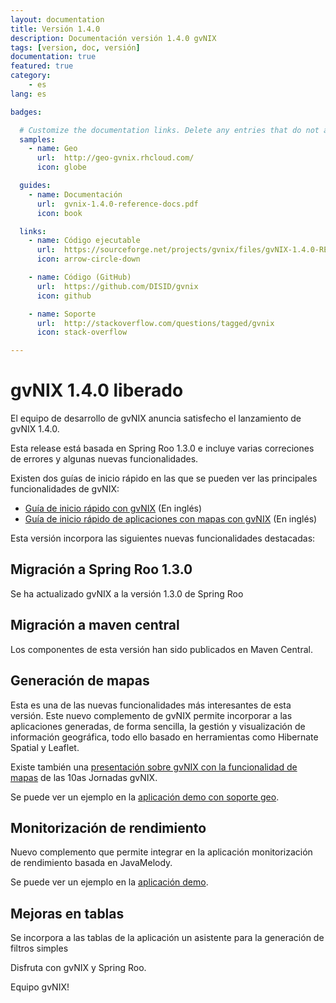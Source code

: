 ```yaml
---
layout: documentation
title: Versión 1.4.0
description: Documentación versión 1.4.0 gvNIX
tags: [version, doc, versión]
documentation: true
featured: true
category:
    - es
lang: es

badges:

  # Customize the documentation links. Delete any entries that do not apply.
  samples:
    - name: Geo
      url:  http://geo-gvnix.rhcloud.com/
      icon: globe

  guides:
    - name: Documentación
      url:  gvnix-1.4.0-reference-docs.pdf
      icon: book

  links:
    - name: Código ejecutable
      url:  https://sourceforge.net/projects/gvnix/files/gvNIX-1.4.0-RELEASE.zip/download
      icon: arrow-circle-down

    - name: Código (GitHub)
      url:  https://github.com/DISID/gvnix
      icon: github

    - name: Soporte
      url:  http://stackoverflow.com/questions/tagged/gvnix
      icon: stack-overflow

---
```


# gvNIX 1.4.0 liberado

El equipo de desarrollo de gvNIX anuncia satisfecho el lanzamiento de gvNIX 1.4.0.

Esta release está basada en Spring Roo 1.3.0 e incluye varias correciones de errores
y algunas nuevas funcionalidades.

Existen dos guías de inicio rápido en las que se pueden ver las principales funcionalidades de gvNIX:

* [Guía de inicio rápido con gvNIX](https://github.com/DISID/gvnix-samples/tree/master/quickstart-app) (En inglés)
* [Guía de inicio rápido de aplicaciones con mapas con gvNIX](https://github.com/DISID/gvnix-samples/tree/master/quickstart-geo-app) (En inglés)

Esta versión incorpora las siguientes nuevas funcionalidades destacadas:

## Migración a Spring Roo 1.3.0

Se ha actualizado gvNIX a la versión 1.3.0 de Spring Roo

## Migración a maven central

Los componentes de esta versión han sido publicados en Maven Central.

## Generación de mapas

Esta es una de las nuevas funcionalidades más interesantes de esta versión. Este nuevo complemento de gvNIX permite incorporar a las aplicaciones generadas, de forma sencilla, la gestión y visualización de información geográfica, todo ello basado en herramientas como Hibernate Spatial y Leaflet.

Existe también una [presentación sobre gvNIX con la funcionalidad de mapas](https://www.youtube.com/watch?feature=player_detailpage&v=xVph2h0AwQQ#t=39) de las 10as Jornadas gvNIX.

Se puede ver un ejemplo en la [aplicación demo con soporte geo](http://geo-gvnix.rhcloud.com/mapview).

## Monitorización de rendimiento

Nuevo complemento que permite integrar en la aplicación monitorización de rendimiento basada en JavaMelody.

Se puede ver un ejemplo en la [aplicación demo](http://geo-gvnix.rhcloud.com/monitoring).

## Mejoras en tablas

Se incorpora a las tablas de la aplicación un asistente para la generación de filtros simples

Disfruta con gvNIX y Spring Roo.

Equipo gvNIX!
